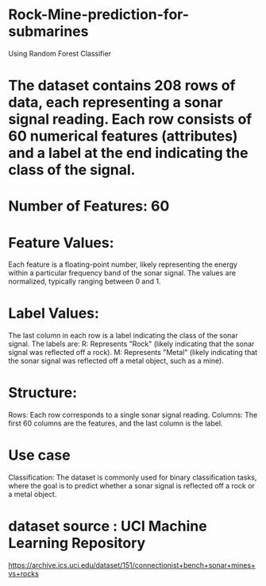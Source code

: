 # Rock-Mine-prediction-for-submarines
Using Random Forest Classifier


# The dataset contains 208 rows of data, each representing a sonar signal reading. Each row consists of 60 numerical features (attributes) and a label at the end indicating the class of the signal.

# Number of Features: 60

# Feature Values: 
Each feature is a floating-point number, likely representing the energy within a particular frequency band of the sonar signal. 
The values are normalized, typically ranging between 0 and 1.

# Label Values:
The last column in each row is a label indicating the class of the sonar signal. 
The labels are:
R: Represents "Rock" (likely indicating that the sonar signal was reflected off a rock).
M: Represents "Metal" (likely indicating that the sonar signal was reflected off a metal object, such as a mine).

# Structure:
Rows: Each row corresponds to a single sonar signal reading.
Columns: The first 60 columns are the features, and the last column is the label.

# Use case
Classification: The dataset is commonly used for binary classification tasks, where the goal is to predict whether a sonar signal is reflected off a rock or a metal object.

# dataset source : UCI Machine Learning Repository
https://archive.ics.uci.edu/dataset/151/connectionist+bench+sonar+mines+vs+rocks
